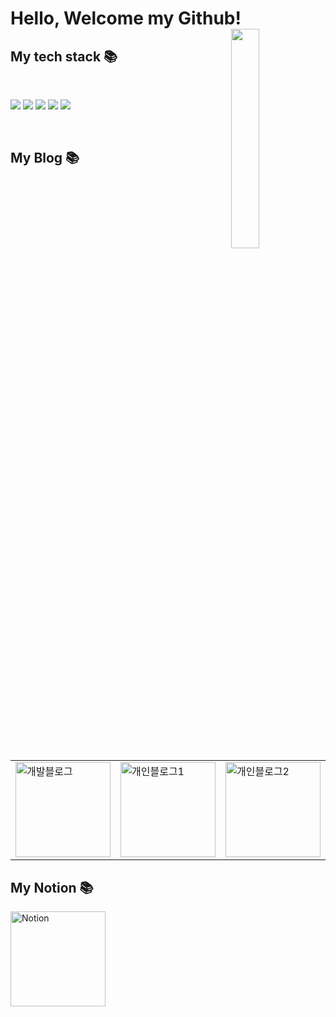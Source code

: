<h1>Hello, Welcome my Github!<img align="right" src="https://user-images.githubusercontent.com/73818206/165729401-b2c26fc7-ebe5-49ea-9b8c-d196f4c7d587.JPG" height="30%" width="30%"></h1>
<h2> My tech stack 📚</h2>
<br/>
<p>
  <img src="https://img.shields.io/badge/-React-222222?style=for-the-badge&logo=react">
  <img src="https://img.shields.io/badge/-JavaScript-%23F7DF1C?style=for-the-badge&logo=javascript&logoColor=000000&labelColor=%23FFCE5A&color=%23FFCE5A">
  <img src="https://img.shields.io/badge/-Next.js-222222?style=for-the-badge&logo=Next.js"> 
  <img src="https://img.shields.io/badge/-TypeScript-007ACC?style=for-the-badge&logo=typescript&logoColor=white">
  <img src="https://img.shields.io/badge/-Git-F05032?style=for-the-badge&logo=git&logoColor=ffffff">
</p>
   
<br/>

<h2>My Blog 📚</h2>
<table>
  <tbody>
    <tr>
      <td>
        <a href="https://velog.io/@whddnjs1715" title="개발 블로그">
          <img width="152" alt="개발블로그" src="https://user-images.githubusercontent.com/73818206/165735685-1603d730-dbe0-4b79-b7cc-a2b674d74004.png">
        </a>
      </td>
      <td>
        <a href="https://cafe.naver.com/woholfriends/30081" title="개인블로그1">
          <img width="152" alt="개인블로그1" src="https://user-images.githubusercontent.com/73818206/173187434-d7c67a1c-9736-4958-99d3-65cad1ca49dc.JPG">
        </a>
      </td>
      <td>
        <a href="https://cafe.naver.com/woholfriends/27482" title="개인블로그2">
          <img width="152" alt="개인블로그2" src="https://user-images.githubusercontent.com/73818206/173187295-74d9e3dd-9744-462b-a5f6-f38603e8dab7.jpeg">
        </a>
      </td>
    </tr>
  </tbody>
</table>

<h2>My Notion 📚</h2>
        <a href="https://www.notion.so/2-2-8edca103f948438f9f53cf17dea14704" title="Notion">
          <img width="152" alt="Notion" src="https://user-images.githubusercontent.com/73818206/166163279-9a2f83e3-3650-414e-9fa2-4c1471371960.png">
        </a>
